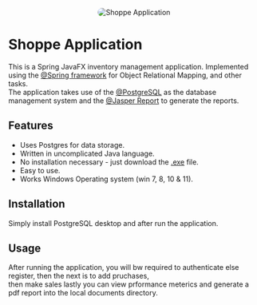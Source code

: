 <p align="center">
  <img src="https://media.gettyimages.com/id/78766311/photo/a-shopping-trolley.jpg?s=612x612&w=0&k=20&c=BahloehSBJr84swwNetkoJDz6zIPfDSKVs2GjyEKwUg=" alt="Shoppe Application" style="border-radius:50px">
</p>

# Shoppe Application
This is a Spring JavaFX inventory management application. Implemented using the [@Spring framework](https://spring.io/) for Object Relational Mapping, and other tasks.
<br> The application takes use of the [@PostgreSQL](https://www.postgresql.org/) as the database management system and the [@Jasper Report](https://community.jaspersoft.com/files/file/20-jasperreports%C2%AE-library-community-edition/) to generate the reports. 
<br>

## Features
- Uses Postgres for data storage.
- Written in uncomplicated Java language.
- No installation necessary - just download the [.exe](https://github.com/karan/joe#installation](https://drive.google.com/file/d/1tHOLu6wdpNClPcF6lj6u6DvRdkNojTjH/view?usp=drive_link)) file.
- Easy to use.
- Works Windows Operating system (win 7, 8, 10 & 11).

## Installation
Simply install PostgreSQL desktop and after run the application.

## Usage
After running the application, you will bw required to authenticate else register, then the next is to add pruchases, <br> then make sales lastly you can view prformance meterics and generate a pdf report into the local documents directory.
